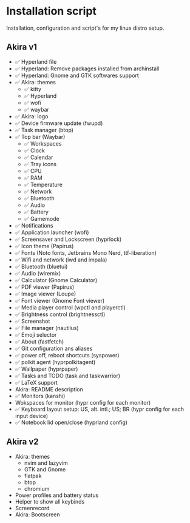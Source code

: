 # Installation script

Installation, configuration and script's for my linux distro setup.

## Akira v1

- ✅ Hyperland file
- ✅ Hyperland: Remove packages installed from archinstall
- ✅ Hyperland: Gnome and GTK softwares support
- ✅ Akira: themes
  - ✅ kitty
  - ✅ Hyperland
  - ✅ wofi
  - ✅ waybar
- ✅ Akira: logo
- ✅ Device firmware update (fwupd)
- ✅ Task manager (btop)
- ✅ Top bar (Waybar)
  - ✅ Workspaces
  - ✅ Clock
  - ✅ Calendar
  - ✅ Tray icons
  - ✅ CPU
  - ✅ RAM
  - ✅ Temperature
  - ✅ Network
  - ✅ Bluetooth
  - ✅ Audio
  - ✅ Battery
  - ✅ Gamemode
- ✅ Notifications
- ✅ Application launcher (wofi)
- ✅ Screensaver and Lockscreen (hyprlock)
- ✅ Icon theme (Papirus)
- ✅ Fonts (Noto fonts, Jetbrains Mono Nerd, ttf-liberation)
- ✅ Wifi and network (iwd and impala)
- ✅ Bluetooth (bluetui)
- ✅ Audio (wiremix)
- ✅ Calculator (Gnome Calculator)
- ✅ PDF viewer (Papirus)
- ✅ Image viewer (Loupe)
- ✅ Font viewer (Gnome Font viewer)
- ✅ Media player control (wpctl and playerctl)
- ✅ Brightness control (brightnessctl)
- ✅ Screenshot
- ✅ File manager (nautilus)
- ✅ Emoji selector
- ✅ About (fastfetch)
- ✅ Git configuration ans aliases
- ✅ power off, reboot shortcuts (syspower)
- ✅ polkit agent (hyprpolkitagent)
- ✅ Wallpaper (hyprpaper)
- ✅ Tasks and TODO (task and taskwarrior)
- ✅ LaTeX support
- Akira: README description
- ✅ Monitors (kanshi)
- Wokspaces for monitor (hypr config for each monitor)
- ✅ Keyboard layout setup: US, alt. intl.; US; BR (hypr config for each input device)
- ✅ Notebook lid open/close (hyprland config)

## Akira v2

- Akira: themes
  - nvim and lazyvim
  - GTK and Gnome
  - flatpak
  - btop
  - chromium
- Power profiles and battery status
- Helper to show all keybinds
- Screenrecord
- Akira: Bootscreen

